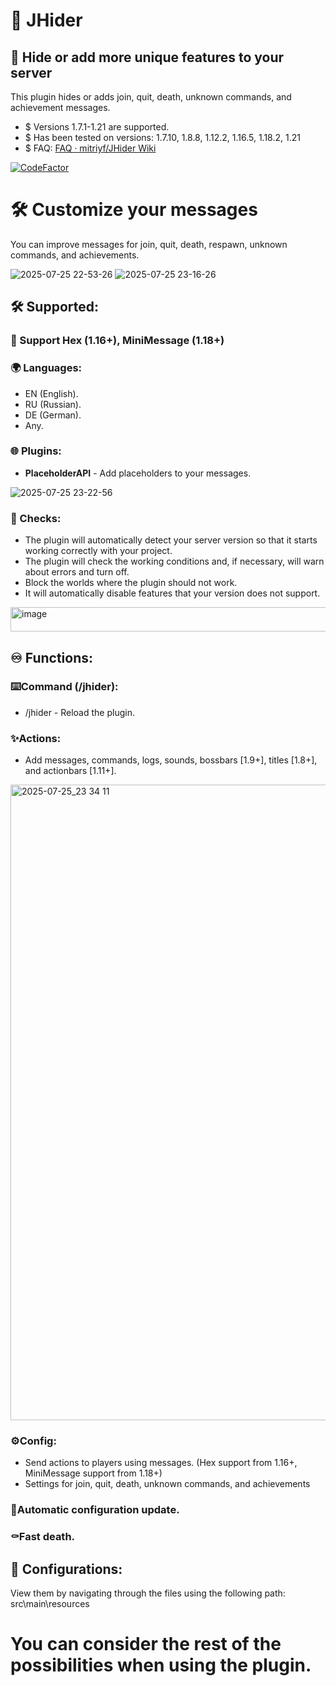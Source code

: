 # 🌠 **JHider**
## 🌌 Hide or add more unique features to your server
This plugin hides or adds join, quit, death, unknown commands, and achievement messages.
- $ Versions 1.7.1-1.21 are supported.
- $ Has been tested on versions: 1.7.10, 1.8.8, 1.12.2, 1.16.5, 1.18.2, 1.21
- $ FAQ: [FAQ · mitriyf/JHider Wiki](https://github.com/mitriyf/JHider/wiki/FAQ)

[![CodeFactor](https://www.codefactor.io/repository/github/mitriyf/jhider/badge)](https://www.codefactor.io/repository/github/mitriyf/jhider)
# 🛠️ Customize your messages
You can improve messages for join, quit, death, respawn, unknown commands, and achievements.

![2025-07-25 22-53-26](https://github.com/user-attachments/assets/038e4bf0-8031-4521-9576-88651da93420)
![2025-07-25 23-16-26](https://github.com/user-attachments/assets/e90647c4-c5bd-4e68-b4f2-ead8521b5bed)
## 🛠️ Supported:
### 🔮 Support Hex (1.16+), MiniMessage (1.18+)
### 🌍 Languages:
- EN (English).
- RU (Russian).
- DE (German).
- Any.
### 🌐 Plugins:
- **PlaceholderAPI** - Add placeholders to your messages.

![2025-07-25 23-22-56](https://github.com/user-attachments/assets/2bea243f-7fc1-4f9e-897c-9654311d3db1)
### 🔎 Checks:
- The plugin will automatically detect your server version so that it starts working correctly with your project.
- The plugin will check the working conditions and, if necessary, will warn about errors and turn off.
- Block the worlds where the plugin should not work.
- It will automatically disable features that your version does not support.

<img width="587" height="39" alt="image" src="https://github.com/user-attachments/assets/b3982764-0fa1-4783-808d-64a2ed80a317" />

## ♾️ Functions:

### ⌨️Command (/jhider):
- /jhider - Reload the plugin.

### ✨Actions:
- Add messages, commands, logs, sounds, bossbars [1.9+], titles [1.8+], and actionbars [1.11+].

<img width="1920" height="1017" alt="2025-07-25_23 34 11" src="https://github.com/user-attachments/assets/9bb4881f-e118-47b1-8ab2-842e5b46a825" />

### ⚙️Config:
- Send actions to players using messages. (Hex support from 1.16+, MiniMessage support from 1.18+)
- Settings for join, quit, death, unknown commands, and achievements

### 📝Automatic configuration update.
### ⚰️Fast death.

## 📝 Configurations:
View them by navigating through the files using the following path: src\main\resources

# You can consider the rest of the possibilities when using the plugin.
